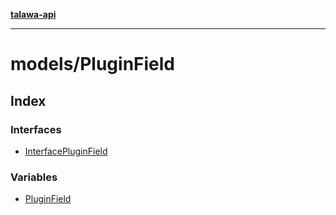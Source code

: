 [**talawa-api**](../../README.md)

***

# models/PluginField

## Index

### Interfaces

- [InterfacePluginField](interfaces/InterfacePluginField.md)

### Variables

- [PluginField](variables/PluginField.md)
